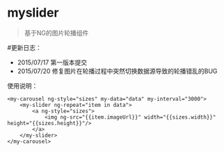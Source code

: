 # myslider
> 基于NG的图片轮播组件

#更新日志：
+ 2015/07/17 第一版本提交
+ 2015/07/20 修复图片在轮播过程中突然切换数据源导致的轮播错乱的BUG

使用说明：
```
<my-carousel ng-style="sizes" my-data="data" my-interval="3000">
    <my-slider ng-repeat="item in data">
        <a ng-style="sizes">
            <img ng-src="{{item.imageUrl}}" width="{{sizes.width}}" height="{{sizes.height}}"/>
        </a>
    </my-slider>
</my-carousel>
```
